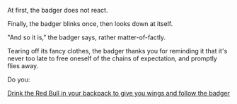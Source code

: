 At first, the badger does not react.

Finally, the badger blinks once, then looks down at itself.

"And so it is," the badger says, rather matter-of-factly.

Tearing off its fancy clothes, the badger thanks you for
reminding it that it's never too late to free oneself of the
chains of expectation, and promptly flies away.

Do you:

[Drink the Red Bull in your backpack to give you wings and follow the badger](mario-world/castle.md)

